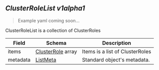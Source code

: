 ## *ClusterRoleList v1alpha1*

> Example yaml coming soon...



ClusterRoleList is a collection of ClusterRoles



Field        | Schema     | Description
------------ | ---------- | -----------
items | [ClusterRole](#clusterrole-v1alpha1) array | Items is a list of ClusterRoles
metadata | [ListMeta](#listmeta-unversioned) | Standard object's metadata.

